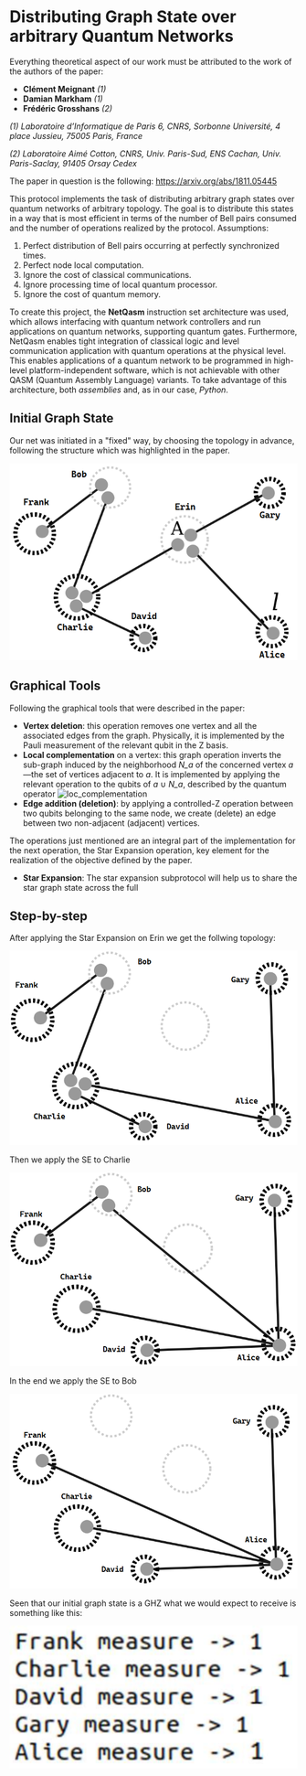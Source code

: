 # Distributing Graph State over arbitrary Quantum Networks
Everything theoretical aspect of our work must be attributed to the work of the authors of the paper: 
* **Clément Meignant** *(1)*
* **Damian Markham** *(1)*
* **Frédéric Grosshans** *(2)*

*(1) Laboratoire d’Informatique de Paris 6, CNRS, Sorbonne Université, 4 place Jussieu, 75005 Paris, France*

*(2) Laboratoire Aimé Cotton, CNRS, Univ. Paris-Sud, ENS Cachan, Univ. Paris-Saclay, 91405 Orsay Cedex*

The paper in question is the following: https://arxiv.org/abs/1811.05445

This protocol implements the task of distributing arbitrary graph states over quantum networks of arbitrary topology. The goal is to distribute this states in a way that is most efficient in terms of the number of Bell pairs consumed and the number of operations realized by the protocol. 
Assumptions:
1) Perfect distribution of Bell pairs occurring at perfectly synchronized times.
2) Perfect node local computation.
3) Ignore the cost of classical communications.
4) Ignore processing time of local quantum processor.
5) Ignore the cost of quantum memory.

To create this project, the **NetQasm** instruction set architecture was used, which allows interfacing with
quantum network controllers and run applications on quantum networks, supporting quantum gates.
Furthermore, NetQasm enables tight integration of classical logic and level communication
application with quantum operations at the physical level. This enables applications of a quantum network
to be programmed in high-level platform-independent software, which is not achievable with
other QASM (Quantum Assembly Language) variants. To take advantage of this architecture, both *assemblies* and, as in
our case, *Python*.

## Initial Graph State
Our net was initiated in a "fixed" way, by choosing the topology in advance, following the structure which was highlighted in the paper.

![init_graph](/images/graph_init.png "Graph initial state")

## Graphical Tools
Following the graphical tools that were described in the paper:
* **Vertex deletion**: this operation removes one vertex and all the associated edges from the graph. Physically, it is implemented by the Pauli measurement of the relevant
qubit in the Z basis.
* **Local complementation** on a vertex: this graph operation inverts the sub-graph induced by the neighborhood
*N_a* of the concerned vertex *a*—the set of vertices adjacent to *a*. It is implemented by applying
the relevant operation to the qubits of *a* ∪ *N_a*, described by the quantum operator ![loc_complementation](/images/local_complementation.png "Local Complementation")
* **Edge addition (deletion)**: by applying a controlled-Z
operation between two qubits belonging to the same
node, we create (delete) an edge between two non-adjacent (adjacent) vertices.

The operations just mentioned are an integral part of the implementation for the next operation, the Star Expansion operation, key element for the realization of the objective defined by the paper.

* **Star Expansion**: The star expansion subprotocol will help us to share the star graph state across the full
 

## Step-by-step
After applying the Star Expansion on Erin we get the follwing topology:

![graph_1](/images/graph_1.png "Graph After Erin SE")

Then we apply the SE to Charlie

![graph_2](/images/graph_2.png "Graph After Charlie SE")

In the end we apply the SE to Bob

![graph_3](/images/graph_3.png "Graph After Bob SE")

Seen that our initial graph state is a GHZ what we would expect to receive is something like this:

![ghz_final](/images/ghz_final.png "Final GHZ state")